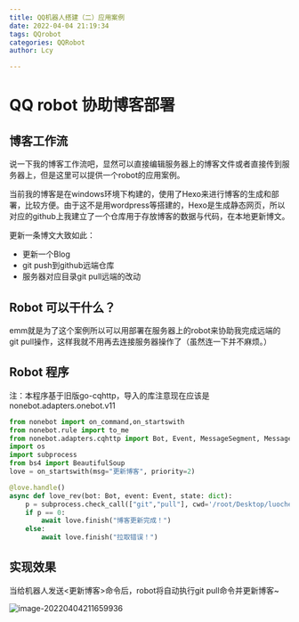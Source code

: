 ```yaml
---
title: QQ机器人搭建（二）应用案例
date: 2022-04-04 21:19:34
tags: QQrobot
categories: QQRobot
author: Lcy

---
```


# QQ robot 协助博客部署

## 博客工作流

说一下我的博客工作流吧，显然可以直接编辑服务器上的博客文件或者直接传到服务器上，但是这里可以提供一个robot的应用案例。

当前我的博客是在windows环境下构建的，使用了Hexo来进行博客的生成和部署，比较方便。由于这不是用wordpress等搭建的，Hexo是生成静态网页，所以对应的github上我建立了一个仓库用于存放博客的数据与代码，在本地更新博文。

更新一条博文大致如此：

- 更新一个Blog
- git push到github远端仓库
- 服务器对应目录git pull远端的改动

## Robot 可以干什么？

emm就是为了这个案例所以可以用部署在服务器上的robot来协助我完成远端的git pull操作，这样我就不用再去连接服务器操作了（虽然连一下并不麻烦。）

## Robot 程序

注：本程序基于旧版go-cqhttp，导入的库注意现在应该是nonebot.adapters.onebot.v11

```python
from nonebot import on_command,on_startswith
from nonebot.rule import to_me
from nonebot.adapters.cqhttp import Bot, Event, MessageSegment, Message
import os
import subprocess
from bs4 import BeautifulSoup
love = on_startswith(msg="更新博客", priority=2)

@love.handle()
async def love_rev(bot: Bot, event: Event, state: dict):
    p = subprocess.check_call(["git","pull"], cwd='/root/Desktop/luochengyu/HomePage/dist/lcyblog')
    if p == 0:
        await love.finish("博客更新完成！")
    else:
        await love.finish("拉取错误！")
```

## 实现效果

当给机器人发送<更新博客>命令后，robot将自动执行git pull命令并更新博客~

![image-20220404211659936](https://luochengyu.oss-cn-beijing.aliyuncs.com/img/image-20220404211659936.png)
